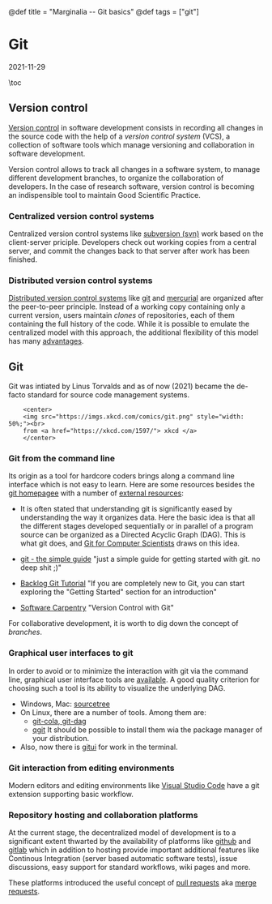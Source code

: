 @def title = "Marginalia -- Git basics"
@def tags = ["git"]
# Git
2021-11-29

\toc
## Version control

[Version   control](https://en.wikipedia.org/wiki/Version_control)  in software development consists  in recording all changes  in the source  code with the help of a *version control system* (VCS), a collection of software tools which manage versioning and collaboration in software development.

Version control allows  to track all changes in a  software system, to manage different  development branches, to organize  the collaboration of developers.  In the case  of research software, version  control is becoming an indispensible tool to maintain Good Scientific Practice.





### Centralized version control systems

Centralized version control systems like [subversion (svn)](https://subversion.apache.org/) work based on the client-server priciple. Developers check out working copies from a central server, and commit the changes back to that server after work has been finished.


### Distributed version control systems
[Distributed version control systems](https://en.wikipedia.org/wiki/Distributed_version_control)
 like [git](https://git-scm.com/) and [mercurial](https://www.mercurial-scm.org/) are organized after the peer-to-peer principle. Instead of a working copy containing only a current version, users maintain *clones* of repositories, each of them containing the full history of the code. While it is possible to emulate the centralized model with this approach, the additional flexibility of this model has many [advantages](https://rhodecode.com/blog/62/why-embrace-distributed-version-control-systems).


## Git

Git  was intiated by Linus Torvalds and as of now (2021) became the de-facto standard for source code management systems.
~~~
    <center>
    <img src="https://imgs.xkcd.com/comics/git.png" style="width: 50%;"><br>
    from <a href="https://xkcd.com/1597/"> xkcd </a>
    </center>
~~~



### Git from the command line
Its origin as a tool for hardcore coders brings along a command line interface which is not easy to learn.
Here are some resources besides the [git homepagee](https://git-scm.com/) with a number of [external resources](https://git-scm.com/doc/ext):

 
- It is often stated that understanding git is significantly eased by understanding the way it organizes data. Here the basic idea is that all the different stages developed sequentially or in parallel of  a program source can be organized as a Directed Acyclic Graph (DAG).  This is what git does, and [Git for Computer Scientists](https://eagain.net/articles/git-for-computer-scientists/) draws on this idea.

- [git - the simple guide](https://rogerdudler.github.io/git-guide/) "just a simple guide for getting started with git. no deep shit ;)"

- [Backlog Git Tutorial](https://backlog.com/git-tutorial/) "If you are completely new to Git, you can start exploring the "Getting Started" section for an introduction"

- [Software Carpentry](https://swcarpentry.github.io/git-novice/) "Version Control with Git"



For collaborative development, it is worth to dig down the concept of _branches_.


### Graphical user interfaces to git 
In order to avoid or to minimize the interaction with git via the command line, graphical user interface tools are [available](https://en.wikipedia.org/wiki/Comparison_of_Git_GUIs).
A good quality criterion for choosing such a tool is its ability to visualize the underlying DAG.

- Windows, Mac: [sourcetree](https://www.sourcetreeapp.com/)
- On Linux, there are a number of tools. Among them are: 
   - [git-cola, git-dag](https://git-cola.github.io/)
   - [qgit](https://github.com/tibirna/qgit)
  It should be possible to install them wia the package manager of your distribution.
- Also, now there is [gitui](https://github.com/extrawurst/gitui) for work in the terminal.

### Git interaction from editing environments

Modern editors and editing environments like [Visual Studio Code](https://code.visualstudio.com/docs/editor/versioncontrol#_git-support)
have a git extension supporting basic workflow.

### Repository hosting and collaboration platforms

At the current stage, the decentralized model of development is to a significant extent thwarted by the availability of platforms like [github](https://github.com) and [gitlab](https://gitlab.org)  which in addition to hosting provide important additional features like Continous Integration (server based automatic software tests), issue discussions, easy support for standard workflows, wiki pages and more.

These platforms introduced the useful concept of [pull requests](https://docs.github.com/en/pull-requests/collaborating-with-pull-requests/proposing-changes-to-your-work-with-pull-requests/about-pull-requests) aka [merge requests](https://docs.gitlab.com/ee/user/project/merge_requests/).
